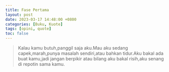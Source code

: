 ```yaml
---
title: Fase Pertama
layout: post
date: 2023-03-17 14:48:00 +0800
categories: [Buku, Kuote]
tags: [opini, quote]
toc: false
---
```


> Kalau kamu butuh,panggil saja aku.Mau aku sedang capek,marah,punya masalah sendiri,atau bahkan tidur.Aku bakal ada buat kamu,jadi jangan berpikir atau bilang aku bakal risih,aku senang di repotin sama kamu.